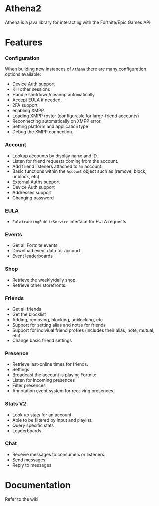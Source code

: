 # Athena2
Athena is a java library for interacting with the Fortnite/Epic Games API.

# Features

### Configuration
When building new instances of `Athena` there are many configuration options available:
- Device Auth support
- Kill other sessions
- Handle shutdown/cleanup automatically
- Accept EULA if needed.
- 2FA support
- enabling XMPP.
- Loading XMPP roster (configurable for large-friend accounts)
- Reconnecting automatically on XMPP error.
- Setting platform and application type
- Debug the XMPP connection.

### Account
- Lookup accounts by display name and ID.
- Listen for friend requests coming from the account.
- Add friend listeners attached to an account.
- Basic functions within the `Account` object such as (remove, block, unblock, etc)
- External Auths support
- Device Auth support
- Addresses support
- Changing password

### EULA
- `EulatrackingPublicService` interface for EULA requests.

### Events
- Get all Fortnite events
- Download event data for account
- Event leaderboards

### Shop
- Retrieve the weekly/daily shop.
- Retrieve other storefronts.

### Friends
- Get all friends
- Get the blocklist
- Adding, removing, blocking, unblocking, etc
- Support for setting alias and notes for friends
- Support for indiviual friend profiles (includes their alias, note, mutual, etc)
- Change basic friend settings

### Presence
- Retrieve last-online times for friends.
- Settings
- Broadcast the account is playing Fortnite
- Listen for incoming presences
- Filter presences
- Annotation event system for receiving presences.

### Stats V2
- Look up stats for an account
- Able to be filtered by input and playlist.
- Query specific stats
- Leaderboards

### Chat
- Receive messages to consumers or listeners.
- Send messages
- Reply to messages

# Documentation
Refer to the wiki.
